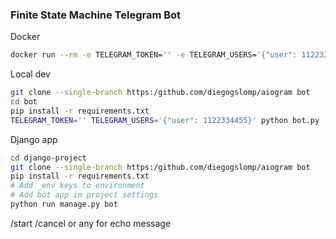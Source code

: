 ### Finite State Machine Telegram Bot

Docker
````sh
docker run --rm -e TELEGRAM_TOKEN='' -e TELEGRAM_USERS='{"user": 1122334455}' diegogslomp/bot
````
Local dev
```sh
git clone --single-branch https:/github.com/diegogslomp/aiogram bot
cd bot
pip install -r requirements.txt
TELEGRAM_TOKEN='' TELEGRAM_USERS='{"user": 1122334455}' python bot.py
```

Django app
```sh
cd django-project
git clone --single-branch https:/github.com/diegogslomp/aiogram bot
pip install -r requirements.txt
# Add _env keys to environment
# Add bot app in project settings
python run manage.py bot
```
/start /cancel or any for echo message
